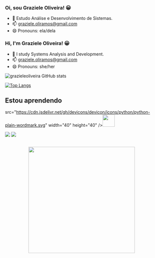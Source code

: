 ### Oi, sou Graziele Oliveira! 😀


- 🌱 Estudo Análise e Desenvolvimento de Sistemas.
- 📫  graziele.oliramos@gmail.com
- 😄 Pronouns: ela/dela

### Hi, I'm Graziele Oliveira! 😀
- 🌱 I study Systems Analysis and Development.
- 📫 graziele.oliramos@gmail.com
- 😄 Pronouns: she/her


![grazieleoliveira GitHub stats](https://github-readme-stats.vercel.app/api?username=grazieleoliveira9&show_icons=true&theme=merko)

[![Top Langs](https://github-readme-stats.vercel.app/api/top-langs/?username=grazieleoliveira9&layout=compact)](https://github.com/grazieleoliveira9/github-readme-stats)

## Estou aprendendo
 src="https://cdn.jsdelivr.net/gh/devicons/devicon/icons/python/python-plain-wordmark.svg" width="40" height="40" /><img 
src="[https://cdn.jsdelivr.net/gh/devicons/devicon/icons/javascript/javascript-original.svg](https://cdn.jsdelivr.net/gh/devicons/devicon@latest/icons/csharp/csharp-original.svg)" width="40" height="40" />
          
            
 
 
 <a href="https://www.https://www.linkedin.com/in/grazieleoliveira9/" target="_blank"><img src="https://img.shields.io/badge/-LinkedIn-%230077B5?style=for-the-badge&logo=linkedin&logoColor=white" target="_blank"></a></div> <a href="https://instagram.com/oliveira_graziele" target="_blank"><img src="https://img.shields.io/badge/-Instagram-%23E4405F?style=for-the-badge&logo=instagram&logoColor=white" target="_blank"></a>
 


##



<p align="center">
  <img src="https://media.tenor.com/0hjOGLFaQa0AAAAd/lofi-girl-lofi.gif" width="350">
</p>





          
          
          
          






  




  
                      
